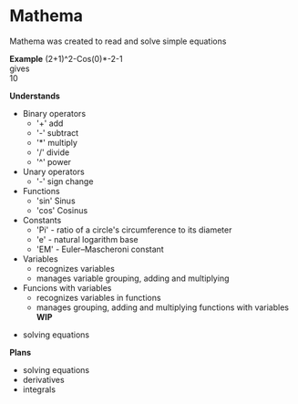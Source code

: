 # Mathema
Mathema was created to read and solve simple equations

**Example**
(2+1)^2-Cos(0)*-2-1  
gives  
10  

**Understands**
  * Binary operators
    * '+'  add
    * '-'  subtract  
    * '*'  multiply
    * '/'  divide
    * '^'  power
  * Unary operators
    * '-'  sign change
  * Functions
    * 'sin' Sinus
    * 'cos' Cosinus
  * Constants
    * 'Pi' - ratio of a circle's circumference to its diameter
    * 'e' - natural logarithm base
	* 'EM' - Euler–Mascheroni constant
  * Variables
    * recognizes variables
    * manages variable grouping, adding and multiplying
  * Funcions with variables
    * recognizes variables in functions
    * manages grouping, adding and multiplying functions with variables
**WIP**   
   - solving equations

**Plans**   
   - solving equations
   - derivatives
   - integrals

